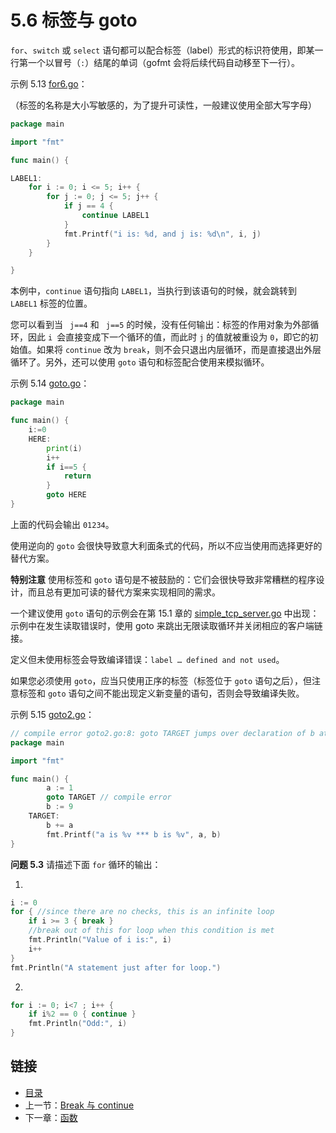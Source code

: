 # 5.6 标签与 goto

`for`、`switch` 或 `select` 语句都可以配合标签（label）形式的标识符使用，即某一行第一个以冒号（`:`）结尾的单词（gofmt 会将后续代码自动移至下一行）。

示例 5.13 [for6.go](examples/chapter_5/for6.go)：

（标签的名称是大小写敏感的，为了提升可读性，一般建议使用全部大写字母）

```go
package main

import "fmt"

func main() {

LABEL1:
	for i := 0; i <= 5; i++ {
		for j := 0; j <= 5; j++ {
			if j == 4 {
				continue LABEL1
			}
			fmt.Printf("i is: %d, and j is: %d\n", i, j)
		}
	}

}
```

本例中，`continue` 语句指向 `LABEL1`，当执行到该语句的时候，就会跳转到 `LABEL1` 标签的位置。

您可以看到当 ` j==4` 和 ` j==5` 的时候，没有任何输出：标签的作用对象为外部循环，因此 `i `会直接变成下一个循环的值，而此时 `j` 的值就被重设为 `0`，即它的初始值。如果将 `continue` 改为 `break`，则不会只退出内层循环，而是直接退出外层循环了。另外，还可以使用 `goto` 语句和标签配合使用来模拟循环。

示例 5.14 [goto.go](examples/chapter_5/goto.go)：

```go
package main

func main() {
	i:=0
	HERE:
		print(i)
		i++
		if i==5 {
			return
		}
		goto HERE
}
```

上面的代码会输出 `01234`。

使用逆向的 `goto` 会很快导致意大利面条式的代码，所以不应当使用而选择更好的替代方案。

**特别注意** 使用标签和 `goto` 语句是不被鼓励的：它们会很快导致非常糟糕的程序设计，而且总有更加可读的替代方案来实现相同的需求。

一个建议使用 `goto` 语句的示例会在第 15.1 章的 [simple_tcp_server.go](.\examples\chapter_15\simple_tcp_server.go) 中出现：示例中在发生读取错误时，使用 goto 来跳出无限读取循环并关闭相应的客户端链接。

定义但未使用标签会导致编译错误：`label … defined and not used`。

如果您必须使用 `goto`，应当只使用正序的标签（标签位于 `goto` 语句之后），但注意标签和 `goto` 语句之间不能出现定义新变量的语句，否则会导致编译失败。

示例 5.15 [goto2.go](examples/chapter_5/got2o.go)：

```go
// compile error goto2.go:8: goto TARGET jumps over declaration of b at goto2.go:8
package main

import "fmt"

func main() {
		a := 1
		goto TARGET // compile error
		b := 9
	TARGET:  
		b += a
		fmt.Printf("a is %v *** b is %v", a, b)
}
```

**问题 5.3** 请描述下面 `for` 循环的输出：

1.

```go
i := 0
for { //since there are no checks, this is an infinite loop
	if i >= 3 { break }
	//break out of this for loop when this condition is met
	fmt.Println("Value of i is:", i)
	i++
}
fmt.Println("A statement just after for loop.")
```

2.

```go
for i := 0; i<7 ; i++ {
	if i%2 == 0 { continue }
	fmt.Println("Odd:", i)
}
```

## 链接

- [目录](directory.md)
- 上一节：[Break 与 continue](05.5.md)
- 下一章：[函数](06.0.md)
